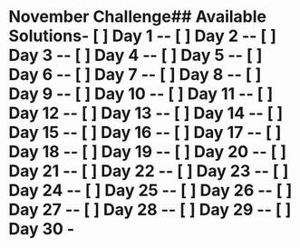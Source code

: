 # November Challenge## Available Solutions- [ ] Day 1 -- [ ] Day 2 -- [ ] Day 3 -- [ ] Day 4 -- [ ] Day 5 -- [ ] Day 6 -- [ ] Day 7 -- [ ] Day 8 -- [ ] Day 9 -- [ ] Day 10 -- [ ] Day 11 -- [ ] Day 12 -- [ ] Day 13 -- [ ] Day 14 -- [ ] Day 15 -- [ ] Day 16 -- [ ] Day 17 -- [ ] Day 18 -- [ ] Day 19 -- [ ] Day 20 -- [ ] Day 21 -- [ ] Day 22 -- [ ] Day 23 -- [ ] Day 24 -- [ ] Day 25 -- [ ] Day 26 -- [ ] Day 27 -- [ ] Day 28 -- [ ] Day 29 -- [ ] Day 30 -